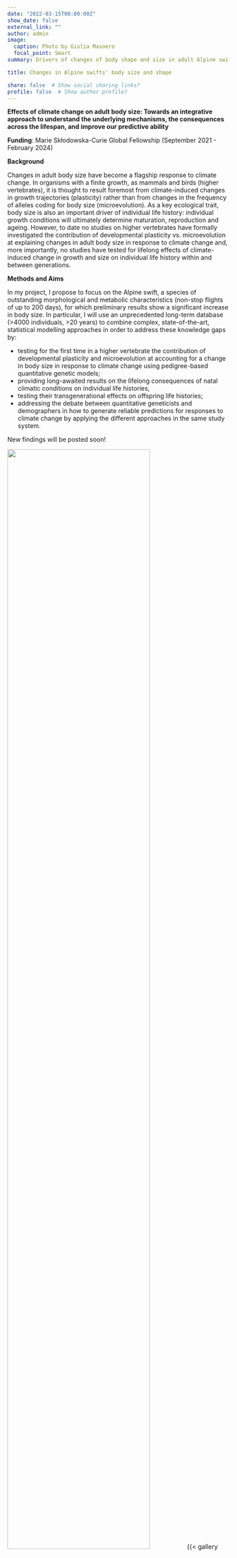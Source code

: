 ```yaml
---
date: "2022-03-15T00:00:00Z"
show_date: false
external_link: ""
author: admin
image: 
  caption: Photo by Giulia Masoero
  focal_point: Smart
summary: Drivers of changes of body shape and size in adult Alpine swifts, is there an effect of climate change? Towards an integrative approach to understand the underlying mechanisms, the consequences across the lifespan, and improve our predictive ability.

title: Changes in Alpine swifts' body size and shape

share: false  # Show social sharing links?
profile: false  # Show author profile?
---
```

 



__Effects of climate change on adult body size: Towards an integrative approach to understand the underlying mechanisms, the consequences across the lifespan, and improve our predictive ability__

__Funding__: Marie Skłodowska-Curie Global Fellowship  (September 2021 - February 2024)

__Background__

Changes in adult body size have become a flagship response to climate change. In organisms with a finite growth, as mammals and birds (higher vertebrates), it is thought to result foremost from climate-induced changes in growth trajectories (plasticity) rather than from changes in the frequency of alleles coding for body size (microevolution). As a key ecological trait, body size is also an important driver of individual life history: individual growth conditions will ultimately determine maturation, reproduction and ageing. However, to date no studies on higher vertebrates have formally investigated the contribution of developmental plasticity vs. microevolution at explaining changes in adult body size in response to climate change and, more importantly, no studies have tested for lifelong effects of climate-induced change in growth and size on individual life history within and between generations. 


__Methods and Aims__

In my project, I propose to focus on the Alpine swift, a species of outstanding morphological and metabolic characteristics (non-stop flights of up to 200 days), for which preliminary results show a significant increase in body size. In particular, I will use an unprecedented long-term database (>4000 individuals, >20 years) to combine complex, state-of-the-art, statistical modelling approaches in order to address these knowledge gaps by:
- testing for the first time in a higher vertebrate the contribution of developmental plasticity and microevolution at accounting for a change in body size in response to climate change using pedigree-based quantitative genetic models;
- providing long-awaited results on the lifelong consequences of natal climatic conditions on individual life histories,
- testing their transgenerational effects on offspring life histories;
- addressing the debate between quantitative geneticists and demographers in how to generate reliable predictions for responses to climate change by applying the different approaches in the same study system.

New findings will be posted soon!

<img src="/project/projects_files/2021-06-28 10.56.58.jpg" alt="" width="80%"/>
{{< gallery album="swifts" >}}
